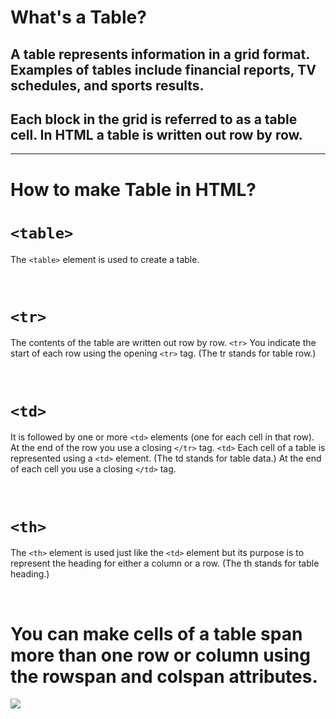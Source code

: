 
# What's a Table?

## A table represents information in a grid format. Examples of tables include financial reports, TV schedules, and sports results.

## Each block in the grid is referred to as a table cell. In HTML a table is written out row by row.

<r> <hr>

# How to make Table in HTML?

# `<table>` <br>

The `<table>` element is used
to create a table.

<br>

# `<tr>`
The contents
of the table are written out row
by row. `<tr>`
You indicate the start of each
row using the opening `<tr>` tag.
(The tr stands for table row.)

<br>

# `<td>`

It is followed by one or more
`<td>` elements (one for each cell
in that row).
At the end of the row you use a
closing `</tr>` tag.
`<td>`
Each cell of a table is
represented using a `<td>`
element. (The td stands for
table data.)
At the end of each cell you use a
closing `</td>` tag.

<br>

# `<th>`
The `<th>` element is used just
like the `<td>` element but its
purpose is to represent the
heading for either a column or
a row. (The th stands for table
heading.) 

<br>

# You can make cells of a table span more than one row or column using the rowspan and colspan attributes.

![](https://res.cloudinary.com/practicaldev/image/fetch/s--Zhu5E2Bm--/c_imagga_scale,f_auto,fl_progressive,h_900,q_auto,w_1600/https://dev-to-uploads.s3.amazonaws.com/i/02lxssgxrwv7ywp2lhix.jpg)




